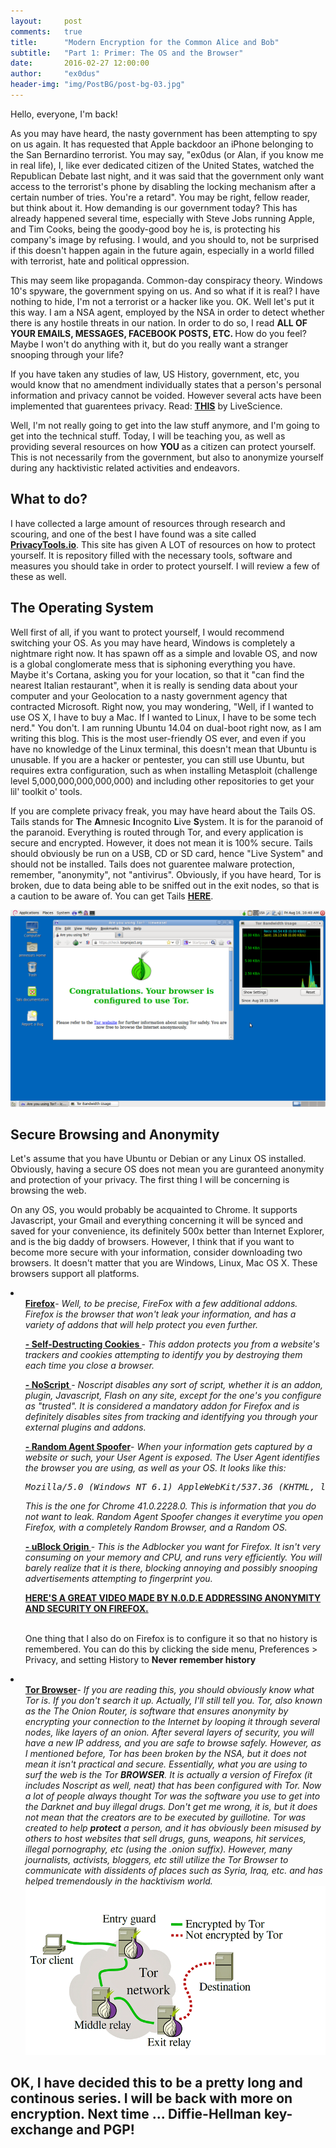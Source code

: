 ```yaml
---
layout:     post
comments:   true
title:      "Modern Encryption for the Common Alice and Bob"
subtitle:   "Part 1: Primer: The OS and the Browser"
date:       2016-02-27 12:00:00
author:     "ex0dus"
header-img: "img/PostBG/post-bg-03.jpg"
---
```


<p> Hello, everyone, I'm back! </p>

<p> As you may have heard, the nasty government has been attempting to spy on us again. It has requested that Apple backdoor an iPhone belonging to the San Bernardino terrorist. You may say, "ex0dus (or Alan, if you know me in real life), I, like ever dedicated citizen of the United States, watched the Republican Debate last night, and it was said that the government only want access to the terrorist's phone by disabling the locking mechanism after a certain number of tries. You're a retard". You may be right, fellow reader, but think about it. How demanding is our government today? This has already happened several time, especially with Steve Jobs running Apple, and Tim Cooks, being the goody-good boy he is, is protecting his company's image by refusing. I would, and you should to, not be surprised if this doesn't happen again in the future again, especially in a world filled with terrorist, hate and political oppression.</p>

<p> This may seem like propaganda. Common-day conspiracy theory. Windows 10's spyware, the government spying on us. And so what if it is real? I have nothing to hide, I'm not a terrorist or a hacker like you. OK. Well let's put it this way. I am a NSA agent, employed by the NSA in order to detect whether there is any hostile threats in our nation. In order to do so, I read <b>ALL OF YOUR EMAILS, MESSAGES, FACEBOOK POSTS, ETC. </b> How do you feel? Maybe I won't do anything with it, but do you really want a stranger snooping through your life? </p>

<p> If you have taken any studies of law, US History, government, etc, you would know that no amendment individually states that a person's personal information and privacy cannot be voided. However several acts have been implemented that guarentees privacy. Read: <a href="http://www.livescience.com/37398-right-to-privacy.html"><b>THIS</b></a> by LiveScience. </p>

<p> Well, I'm not really going to get into the law stuff anymore, and I'm going to get into the technical stuff. Today, I will be teaching you, as well as providing several resources on how <b> YOU </b> as a citizen can protect yourself. This is not necessarily from the government, but also to anonymize yourself during any hacktivistic related activities and endeavors. </p> 

<h2>What to do?</h2>
 
<p> I have collected a large amount of resources through research and scouring, and one of the best I have found was a site called <a href="privacy.tools.io"><b>PrivacyTools.io</b></a>. This site has given A LOT of resources on how to protect yourself. It is repository filled with the necessary tools, software and measures you should take in order to protect yourself. I will review a few of these as well. </p>

<h2>The Operating System</h2>
<p> Well first of all, if you want to protect yourself, I would recommend switching your OS. As you may have heard, Windows is completely a nightmare right now. It has spawn off as a simple and lovable OS, and now is a global conglomerate mess that is siphoning everything you have. Maybe it's Cortana, asking you for your location, so that it "can find the nearest Italian restaurant", when it is really is sending data about your computer and your Geolocation to a nasty government agency that contracted Microsoft. Right now, you may wondering, "Well, if I wanted to use OS X, I have to buy a Mac. If I wanted to Linux, I have to be some tech nerd." You don't. I am running Ubuntu 14.04 on dual-boot right now, as I am writing this blog. This is the most user-friendly OS ever, and even if you have no knowledge of the Linux terminal, this doesn't mean that Ubuntu is unusable. If you are a hacker or pentester, you can still use Ubuntu, but requires extra configuration, such as when installing Metasploit (challenge level 5,000,000,000,000,000) and including other repositories to get your lil' toolkit o' tools. </p>

<p> If you are complete privacy freak, you may have heard about the Tails OS. Tails stands for <b>T</b>he <b>A</b>mnesic <b>I</b>ncognito <b>L</b>ive <b>S</b>ystem. It is for the paranoid of the paranoid. Everything is routed through Tor, and every application is secure and encrypted. However, it does not mean it is 100% secure. Tails should obviously be run on a USB, CD or SD card, hence "Live System" and should not be installed. Tails does not guarentee malware protection, remember, "anonymity", not "antivirus". Obviously, if you have heard, Tor is broken, due to data being able to be sniffed out in the exit nodes, so that is a caution to be aware of. You can get Tails 
<a href="https://tails.boum.org"><b>HERE</b></a>.</p>

<img src="/img/ModernEncryptionAliceBob1/tails.png">

<h2>Secure Browsing and Anonymity</h2>
<p> Let's assume that you have Ubuntu or Debian or any Linux OS installed. Obviously, having a secure OS does not mean you are guranteed anonymity and protection of your privacy. The first thing I will be concerning is browsing the web. </p>
<p> On any OS, you would probably be acquainted to Chrome. It supports Javascript, your Gmail and everything concerning it will be synced and saved for your convenience, its definitely 500x better than Internet Explorer, and is the big daddy of browsers. However, I think that if you want to become more secure with your information, consider downloading two browsers. It doesn't matter that you are Windows, Linux, Mac OS X. These browsers support all platforms. </p>
<li>
	<ul><a href="https://www.mozilla.org/en-US/firefox/new/"><b>Firefox</b></a>- <i> Well, to be precise, FireFox with a few additional addons. Firefox is the browser that won't leak your information, and has a variety of addons that will help protect you even further. </i></ul>
		<ul><a href="https://addons.mozilla.org/en-US/firefox/addon/self-destructing-cookies/"><b> - Self-Destructing Cookies </b></a>- <i>This addon protects you from a website's trackers and cookies attempting to identify you by destroying them each time you close a browser. </i></ul>
		<ul><a href="https://noscript.net/"><b> - NoScript </b></a>- <i>Noscript disables any sort of script, whether it is an addon, plugin, Javascript, Flash on any site, except for the one's you configure as "trusted". It is considered a mandatory addon for Firefox and is definitely disables sites from tracking and identifying you through your external plugins and addons.</i></ul>
		<ul><a href="https://addons.mozilla.org/en-US/firefox/addon/random-agent-spoofer/"><b> - Random Agent Spoofer</b></a>- <i> When your information gets captured by a website or such, your User Agent is exposed. The User Agent identifies the browser you are using, as well as your OS. It looks like this:
		<pre>Mozilla/5.0 (Windows NT 6.1) AppleWebKit/537.36 (KHTML, like Gecko) Chrome/41.0.2228.0 Safari/537.36</pre> This is the one for Chrome 41.0.2228.0. This is information that you do not want to leak. Random Agent Spoofer changes it everytime you open Firefox, with a completely Random Browser, and a Random OS. </i></ul>
		<ul><a href="https://addons.mozilla.org/en-US/firefox/addon/ublock-origin/?src=search"><b> - uBlock Origin </b></a>- <i> This is the Adblocker you want for Firefox. It isn't very consuming on your memory and CPU, and runs very efficiently. You will barely realize that it is there, blocking annoying and possibly snooping advertisements attempting to fingerprint you. </i></ul>
		<ul><a href="https://www.youtube.com/watch?v=onmDmyypIMM"><b>HERE'S A GREAT VIDEO MADE BY N.0.D.E ADDRESSING ANONYMITY AND SECURITY ON FIREFOX.</b></a></ul>
		<br>
		<ul> One thing that I also do on Firefox is to configure it so that no history is remembered. You can do this by clicking the side menu, Preferences > Privacy, and setting History to <b>Never remember history </b></ul></li>
<li>		
	<ul><a href="https://www.torproject.org/"><b>Tor Browser</b></a>- <i> If you are reading this, you should obviously know what Tor is. If you don't search it up. Actually, I'll still tell you. Tor, also known as the The Onion Router, is software that ensures anonymity by encrypting your connection to the Internet by looping it through several nodes, like layers of an onion. After several layers of security, you will have a new IP address, and you are safe to browse safely. However, as I mentioned before, Tor has been broken by the NSA, but it does not mean it isn't practical and secure. Essentially, what you are using to surf the web is the Tor <b>BROWSER</b>. It is actually a version of Firefox (it includes Noscript as well, neat) that has been configured with Tor. Now a lot of people always thought Tor was the software you use to get into the Darknet and buy illegal drugs. Don't get me wrong, it is, but it does not mean that the creators are to be executed by guillotine. Tor was created to help <b>protect</b> a person, and it has obviously been misused by others to host websites that sell drugs, guns, weapons, hit services, illegal pornography, etc (using the .onion suffix). However, many journalists, activists, bloggers, etc still utilize the Tor Browser to communicate with dissidents of places such as Syria, Iraq, etc. and has helped tremendously in the hacktivism world. </i>
	<img src="/img/ModernEncryptionAliceBob1/tor.png"></ul>
	</ul>
</li>


<h2> OK, I have decided this to be a pretty long and continous series. I will be back with more on encryption. Next time ... <b> Diffie-Hellman key-exchange </b> and <b> PGP! </b></h2>

